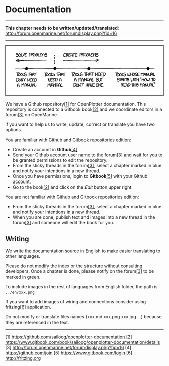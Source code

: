 # Documentation

---

**This chapter needs to be written/updated/translated**: http://forum.openmarine.net/forumdisplay.php?fid=16

---

![](../en/manuals.png)

We have a Github repository[[1]](https://github.com/sailoog/openplotter-documentation) for OpenPlotter documentation. This repository is connected to a Gitbook book[[2]](https://www.gitbook.com/book/sailoog/openplotter-documentation/details) and we coordinate editors in a forum[[3]](http://forum.openmarine.net/forumdisplay.php?fid=16) on OpenMarine.

if you want to help us to write, update, correct or translate you have two options.

You are familiar with Github and Gitbook repositories edition:

* Create an account in **Github**[[4]](https://github.com/join)
* Send your Github account user name to the forum[[3]](http://forum.openmarine.net/forumdisplay.php?fid=16) and wait for you to be granted permissions to edit the repository.
* From the sticky threads in the forum[[3]](http://forum.openmarine.net/forumdisplay.php?fid=16), select a chapter marked in blue and notify your intentions in a new thread.
* Once you have permissions, login to **Gitbook**[[5]](https://www.gitbook.com/login) with your Github account.
* Go to the book[[2]](https://www.gitbook.com/book/sailoog/openplotter-documentation/details) and click on the _Edit_ button upper right.

You are not familiar with Github and Gitbook repositories edition:

* From the sticky threads in the forum[[3]](http://forum.openmarine.net/forumdisplay.php?fid=16), select a chapter marked in blue and notify your intentions in a new thread.
* When you are done, publish text and images into a new thread in the forum[[3]](http://forum.openmarine.net/forumdisplay.php?fid=16) and someone will edit the book for you.

## Writing

We write the documentation source in English to make easier translating to other languages. 

Please do not modify the index or the structure without consulting developers. Once a chapter is done, please notify on the forum[[3]](http://forum.openmarine.net/forumdisplay.php?fid=16) to be marked in green.

To include images in the rest of languages from English folder, the path is `../en/xxx.png`

If you want to add images of wiring and connections consider using fritzing[[6]](http://fritzing.org) application.

Do not modify or translate files names \(xxx.md xxx.png xxx.jpg ...\) because they are referenced in the text.

---

[1] https://github.com/sailoog/openplotter-documentation
[2] https://www.gitbook.com/book/sailoog/openplotter-documentation/details
[3] http://forum.openmarine.net/forumdisplay.php?fid=16
[4] https://github.com/join
[5] https://www.gitbook.com/login
[6] http://fritzing.org
